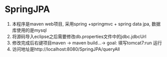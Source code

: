 # SpringJPA
1. 本程序是maven web项目, 采用spring +springmvc + spring data jpa, 数据库使用的是mysql
2. 将源码导入eclipse之后需要修改db.properties文件中的jdbc.jdbcUrl
3. 修改完成后右键项目maven -> maven build...-> goal: 填写tomcat7:run 运行
4. 访问地址是http://localhost:8080/SpringJPA/queryAll

